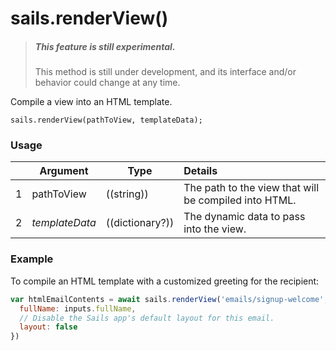 # sails.renderView()

> ##### _**This feature is still experimental.**_
> This method is still under development, and its interface and/or behavior could change at any time.

Compile a view into an HTML template.

```usage
sails.renderView(pathToView, templateData);
```

### Usage

| &nbsp; |       Argument        | Type                | Details
|---|--------------------------- | ------------------- |:-----------
| 1 |      pathToView            | ((string))          | The path to the view that will be compiled into HTML.
| 2 |     _templateData_         | ((dictionary?))     | The dynamic data to pass into the view.


### Example

To compile an HTML template with a customized greeting for the recipient:

```javascript
var htmlEmailContents = await sails.renderView('emails/signup-welcome', {
  fullName: inputs.fullName,
  // Disable the Sails app's default layout for this email.
  layout: false
})
```

<docmeta name="displayName" value="sails.renderView()">
<docmeta name="pageType" value="method">
<docmeta name="isExperimental" value="true">
